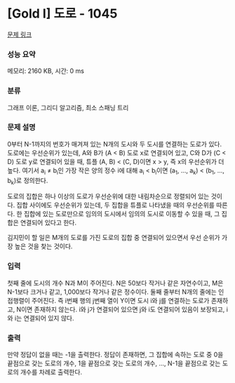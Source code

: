 # [Gold I] 도로 - 1045 

[문제 링크](https://www.acmicpc.net/problem/1045) 

### 성능 요약

메모리: 2160 KB, 시간: 0 ms

### 분류

그래프 이론, 그리디 알고리즘, 최소 스패닝 트리

### 문제 설명

<p>0부터 N-1까지의 번호가 매겨져 있는 N개의 도시와 두 도시를 연결하는 도로가 있다. 도로에는 우선순위가 있는데, A와 B가 (A < B) 도로 x로 연결되어 있고, C와 D가 (C < D) 도로 y로 연결되어 있을 때, 튜플 (A, B) < (C, D)이면 x > y, 즉 x의 우선순위가 더 높다. 여기서 a<sub>i</sub> ≠ b<sub>i</sub>인 가장 작은 양의 정수 i에 대해 a<sub>i</sub> < b<sub>i</sub>이면 (a<sub>1</sub>, ..., a<sub>k</sub>) < (b<sub>1</sub>, ..., b<sub>k</sub>)로 정의한다.</p>

<p>도로의 집합은 하나 이상의 도로가 우선순위에 대한 내림차순으로 정렬되어 있는 것이다. 집합 사이에도 우선순위가 있는데, 두 집합을 튜플로 나타냈을 때의 우선순위를 따른다. 한 집합에 있는 도로만으로 임의의 도시에서 임의의 도시로 이동할 수 있을 때, 그 집합은 연결되어 있다고 한다.</p>

<p>김지민이 할 일은 M개의 도로를 가진 도로의 집합 중 연결되어 있으면서 우선 순위가 가장 높은 것을 찾는 것이다.</p>

### 입력 

 <p>첫째 줄에 도시의 개수 N과 M이 주어진다. N은 50보다 작거나 같은 자연수이고, M은 N-1보다 크거나 같고, 1,000보다 작거나 같은 정수이다. 둘째 줄부터 N개의 줄에는 인접행렬이 주어진다. 즉 i번째 행의 j번째 열이 Y이면 도시 i와 j를 연결하는 도로가 존재하고, N이면 존재하지 않는다. i와 j가 연결되어 있으면 j와 i도 연결되어 있음이 보장되고, i와 i는 연결되어 있지 않다.</p>

### 출력 

 <p>만약 정답이 없을 때는 -1을 출력한다. 정답이 존재하면, 그 집합에 속하는 도로 중 0을 끝점으로 갖는 도로의 개수, 1을 끝점으로 갖는 도로의 개수, ..., N-1을 끝점으로 갖는 도로의 개수를 차례로 출력한다.</p>

